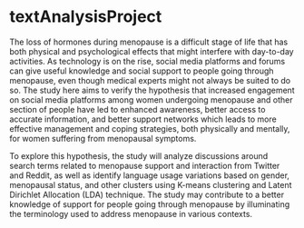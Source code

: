 # textAnalysisProject

The loss of hormones during menopause is a difficult stage of life that has both physical and psychological effects that might interfere with day-to-day activities. As technology is on the rise, social media
platforms and forums can give useful knowledge and social support to people going through menopause,
even though medical experts might not always be suited to do so. The study here aims to verify the
hypothesis that increased engagement on social media platforms among women undergoing menopause
and other section of people have led to enhanced awareness, better access to accurate information, and
better support networks which leads to more effective management and coping strategies, both physically and mentally, for women suffering from menopausal symptoms.  

To explore this hypothesis, the study will analyze discussions around search terms related to menopause support and interaction from
Twitter and Reddit, as well as identify language usage variations based on gender, menopausal status,
and other clusters using K-means clustering and Latent Dirichlet Allocation (LDA) technique. The study
may contribute to a better knowledge of support for people going through menopause by illuminating
the terminology used to address menopause in various contexts.
